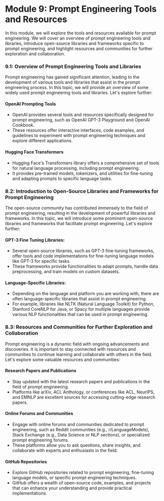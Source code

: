 # Module 9: Prompt Engineering Tools and Resources
In this module, we will explore the tools and resources available for prompt engineering. We will cover an overview of prompt engineering tools and libraries, introduce open-source libraries and frameworks specific to prompt engineering, and highlight resources and communities for further exploration and collaboration. 

### 9.1: Overview of Prompt Engineering Tools and Libraries
Prompt engineering has gained significant attention, leading to the development of various tools and libraries that assist in the prompt engineering process. In this topic, we will provide an overview of some widely used prompt engineering tools and libraries. Let's explore further:

#### OpenAI Prompting Tools
   - OpenAI provides several tools and resources specifically designed for prompt engineering, such as OpenAI GPT-3 Playground and OpenAI Cookbook.
   - These resources offer interactive interfaces, code examples, and guidelines to experiment with prompt engineering techniques and explore different applications.

#### Hugging Face Transformers
   - Hugging Face's Transformers library offers a comprehensive set of tools for natural language processing, including prompt engineering.
   - It provides pre-trained models, tokenizers, and utilities for fine-tuning and adapting prompts to specific language tasks.

### 8.2: Introduction to Open-Source Libraries and Frameworks for Prompt Engineering
The open-source community has contributed immensely to the field of prompt engineering, resulting in the development of powerful libraries and frameworks. In this topic, we will introduce some prominent open-source libraries and frameworks that facilitate prompt engineering. Let's explore further:

#### GPT-3 Fine Tuning Libraries:
   - Several open-source libraries, such as GPT-3 fine-tuning frameworks, offer tools and code implementations for fine-tuning language models like GPT-3 for specific tasks.
   - These frameworks provide functionalities to adapt prompts, handle data preprocessing, and train models on custom datasets.

#### Language-Specific Libraries:
   - Depending on the language and platform you are working with, there are often language-specific libraries that assist in prompt engineering.
   - For example, libraries like NLTK (Natural Language Toolkit) for Python, Stanford CoreNLP for Java, or Spacy for multiple languages provide various NLP functionalities that can be used in prompt engineering.

### 8.3: Resources and Communities for Further Exploration and Collaboration
Prompt engineering is a dynamic field with ongoing advancements and discoveries. It is important to stay connected with resources and communities to continue learning and collaborate with others in the field. Let's explore some valuable resources and communities:

#### Research Papers and Publications
   - Stay updated with the latest research papers and publications in the field of prompt engineering.
   - Platforms like arXiv, ACL Anthology, or conferences like ACL, NeurIPS, and EMNLP are excellent sources for accessing cutting-edge research papers.

#### Online Forums and Communities
   - Engage with online forums and communities dedicated to prompt engineering, such as Reddit communities (e.g., r/LanguageModels), Stack Exchange (e.g., Data Science or NLP sections), or specialized prompt engineering forums.
   - These platforms allow you to ask questions, share insights, and collaborate with experts and enthusiasts in the field.

#### GitHub Repositories
   - Explore GitHub repositories related to prompt engineering, fine-tuning language models, or specific prompt engineering techniques.
   - GitHub offers a wealth of open-source code, examples, and projects that can enhance your understanding and provide practical implementations.
